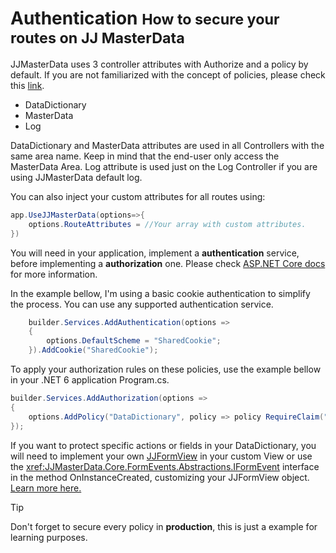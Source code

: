 <h1>
    Authentication
    <small> How to secure your routes on JJ MasterData</small>
</h1>

JJMasterData uses 3 controller attributes with Authorize and a policy by default. If you are not familiarized with the concept of policies, please check this [link](https://learn.microsoft.com/en-us/aspnet/core/security/authorization/policies?view=aspnetcore-6.0).

- DataDictionary
- MasterData
- Log

DataDictionary and MasterData attributes are used in all Controllers with the same area name. Keep in mind that the end-user only access the MasterData Area. Log attribute is used just on the Log Controller if you are using JJMasterData default log. 

You can also inject your custom attributes for all routes using:

```cs
app.UseJJMasterData(options=>{
    options.RouteAttributes = //Your array with custom attributes.
})
```

You will need in your application, implement a **authentication**  service, before implementing a **authorization** one. Please check [ASP.NET Core docs](https://learn.microsoft.com/en-us/aspnet/core/security/authentication/?view=aspnetcore-6.0) for more information.

In the example bellow, I'm using a basic cookie authentication to simplify the process. You can use any supported authentication service.

```cs
    builder.Services.AddAuthentication(options =>
    {
        options.DefaultScheme = "SharedCookie";
    }).AddCookie("SharedCookie");
```

To apply your authorization rules on these policies, use the example bellow in your .NET 6 application Program.cs.

```cs
builder.Services.AddAuthorization(options =>
{
    options.AddPolicy("DataDictionary", policy => policy RequireClaim("DataDictionary"));
});
```

If you want to protect specific actions or fields in your DataDictionary, you will need to implement your own [JJFormView](components/form_view.md) in your custom View or use the <xref:JJMasterData.Core.FormEvents.Abstractions.IFormEvent> interface in the method OnInstanceCreated, customizing your JJFormView object. 
<br>
[Learn more here.](custom_rules.md)

> [!TIP] 
> Don't forget to secure every policy in **production**, this is just a example for learning purposes.

